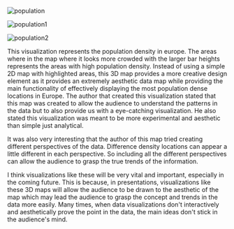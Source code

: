 ![population](https://dpbnri2zg3lc2.cloudfront.net/en/wp-content/uploads/old-blog-uploads/europe-1km-density-exports-1.png)

![population1](https://1.bp.blogspot.com/-FRl_80wfZDw/Xqno1RJ5g0I/AAAAAAAAFX8/sKpUw9SpyFUDyXXpfhRCi4_rEeuERhNiACLcBGAsYHQ/s320/europe_1km_density_exports_4.png)

![population2](https://1.bp.blogspot.com/-O0W9mqkr6F0/Xqnork_w9jI/AAAAAAAAFXs/DL6tX5ngi6IxLYoZTpQG59m9jdRAozPwgCLcBGAsYHQ/s320/europe_1km_density_exports_3.png)

This visualization represents the population density in europe. The areas where in the map where it looks more crowded with the larger bar heights represents the areas with high population density. Instead of using a simple 2D map with highlighted areas, this 3D map provides a more creative design element as it provides an extremely aesthetic data map while providing the main functionality of effectively displaying the most population dense locations in Europe. The author that created this visualization stated that this map was created to allow the audience to understand the patterns in the data but to also provide us with a eye-catching visualization. He also stated this visualization was meant to be more experimental and aesthetic than simple just analytical.

It was also very interesting that the author of this map tried creating different perspectives of the data. Difference density locations can appear a little different in each perspective. So including all the different perspectives can allow the audience to grasp the true trends of the information.

I think visualizations like these will be very vital and important, especially in the coming future. This is because, in presentations, visualizations like these 3D maps will allow the audience to be drawn to the aesthetic of the map which may lead the audience to grasp the concept and trends in the data more easily. Many times, when data visualizations don't interactively and aesthetically prove the point in the data, the main ideas don't stick in the audience's mind. 

